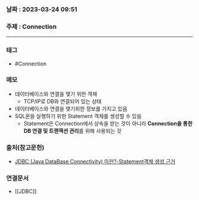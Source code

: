 ### 날짜 : 2023-03-24 09:51
### 주제 : Connection
---
### 태그
* #Connection 

### 메모
* 데이터베이스와 연결을 맺기 위한 객체
	* TCP/IP로 DB와 연결되어 있는 상태
* 데이터베이스와 연결을 맺기위한 정보를 가지고 있음
* SQL문을 실행하기 위한 Statement 객체를 생성할 수 있음
	* Statement은 Connection에서 상속을 받는 것이 아니라 **Connection을 통한 DB 연결 및 트랜잭션 관리**를 위해 사용되는 것 

### 출처(참고문헌)
-  [JDBC (Java DataBase Connectivity) 이란?-Statement객체 생성 근거](https://m.blog.naver.com/solyi71e/221819144613)

### 연결문서
* [[JDBC]]